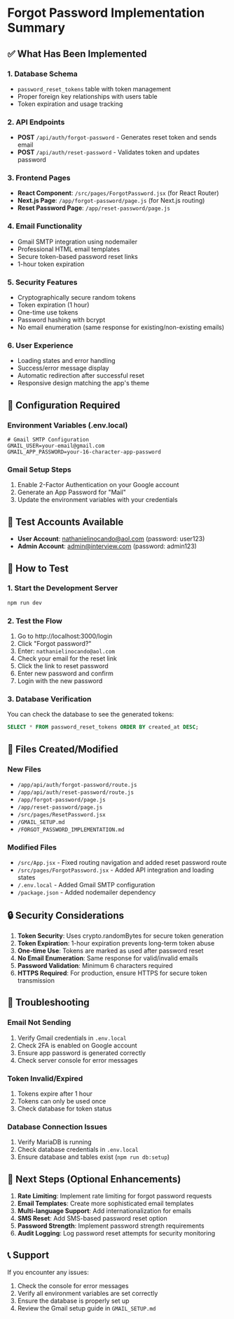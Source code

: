 # Forgot Password Implementation Summary

## ✅ What Has Been Implemented

### 1. Database Schema
- `password_reset_tokens` table with token management
- Proper foreign key relationships with users table
- Token expiration and usage tracking

### 2. API Endpoints
- **POST** `/api/auth/forgot-password` - Generates reset token and sends email
- **POST** `/api/auth/reset-password` - Validates token and updates password

### 3. Frontend Pages
- **React Component**: `/src/pages/ForgotPassword.jsx` (for React Router)
- **Next.js Page**: `/app/forgot-password/page.js` (for Next.js routing)
- **Reset Password Page**: `/app/reset-password/page.js`

### 4. Email Functionality
- Gmail SMTP integration using nodemailer
- Professional HTML email templates
- Secure token-based password reset links
- 1-hour token expiration

### 5. Security Features
- Cryptographically secure random tokens
- Token expiration (1 hour)
- One-time use tokens
- Password hashing with bcrypt
- No email enumeration (same response for existing/non-existing emails)

### 6. User Experience
- Loading states and error handling
- Success/error message display
- Automatic redirection after successful reset
- Responsive design matching the app's theme

## 🔧 Configuration Required

### Environment Variables (.env.local)
```env
# Gmail SMTP Configuration
GMAIL_USER=your-email@gmail.com
GMAIL_APP_PASSWORD=your-16-character-app-password
```

### Gmail Setup Steps
1. Enable 2-Factor Authentication on your Google account
2. Generate an App Password for "Mail"
3. Update the environment variables with your credentials

## 🧪 Test Accounts Available
- **User Account**: nathanielinocando@aol.com (password: user123)
- **Admin Account**: admin@interview.com (password: admin123)

## 🚀 How to Test

### 1. Start the Development Server
```bash
npm run dev
```

### 2. Test the Flow
1. Go to http://localhost:3000/login
2. Click "Forgot password?"
3. Enter: `nathanielinocando@aol.com`
4. Check your email for the reset link
5. Click the link to reset password
6. Enter new password and confirm
7. Login with the new password

### 3. Database Verification
You can check the database to see the generated tokens:
```sql
SELECT * FROM password_reset_tokens ORDER BY created_at DESC;
```

## 📁 Files Created/Modified

### New Files
- `/app/api/auth/forgot-password/route.js`
- `/app/api/auth/reset-password/route.js`
- `/app/forgot-password/page.js`
- `/app/reset-password/page.js`
- `/src/pages/ResetPassword.jsx`
- `/GMAIL_SETUP.md`
- `/FORGOT_PASSWORD_IMPLEMENTATION.md`

### Modified Files
- `/src/App.jsx` - Fixed routing navigation and added reset password route
- `/src/pages/ForgotPassword.jsx` - Added API integration and loading states
- `/.env.local` - Added Gmail SMTP configuration
- `/package.json` - Added nodemailer dependency

## 🔒 Security Considerations

1. **Token Security**: Uses crypto.randomBytes for secure token generation
2. **Token Expiration**: 1-hour expiration prevents long-term token abuse
3. **One-time Use**: Tokens are marked as used after password reset
4. **No Email Enumeration**: Same response for valid/invalid emails
5. **Password Validation**: Minimum 6 characters required
6. **HTTPS Required**: For production, ensure HTTPS for secure token transmission

## 🐛 Troubleshooting

### Email Not Sending
1. Verify Gmail credentials in `.env.local`
2. Check 2FA is enabled on Google account
3. Ensure app password is generated correctly
4. Check server console for error messages

### Token Invalid/Expired
1. Tokens expire after 1 hour
2. Tokens can only be used once
3. Check database for token status

### Database Connection Issues
1. Verify MariaDB is running
2. Check database credentials in `.env.local`
3. Ensure database and tables exist (`npm run db:setup`)

## 🎯 Next Steps (Optional Enhancements)

1. **Rate Limiting**: Implement rate limiting for forgot password requests
2. **Email Templates**: Create more sophisticated email templates
3. **Multi-language Support**: Add internationalization for emails
4. **SMS Reset**: Add SMS-based password reset option
5. **Password Strength**: Implement password strength requirements
6. **Audit Logging**: Log password reset attempts for security monitoring

## 📞 Support

If you encounter any issues:
1. Check the console for error messages
2. Verify all environment variables are set correctly
3. Ensure the database is properly set up
4. Review the Gmail setup guide in `GMAIL_SETUP.md`